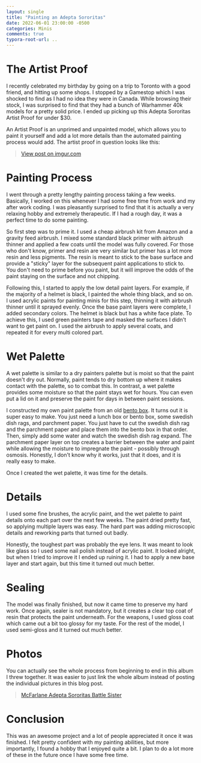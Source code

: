 ```yaml
---
layout: single
title: "Painting an Adepta Sororitas"
date: 2022-06-01 23:00:00 -0500
categories: Minis
comments: true
typora-root-url: ..
---
```


# The Artist Proof

I recently celebrated my birthday by going on a trip to Toronto with a good friend, and hitting up some shops. I stopped by a Gamestop which I was shocked to find as I had no idea they were in Canada. While browsing their stock, I was surprised to find that they had a bunch of Warhammer 40k models for a pretty solid price. I ended up picking up this Adepta Sororitas Artist Proof for under $30. 

An Artist Proof is an unprimed and unpainted model, which allows you to paint it yourself and add a lot more details than the automated painting process would add. The artist proof in question looks like this:

<blockquote class="imgur-embed-pub" lang="en" data-id="bqT9WfY"><a href="https://imgur.com/bqT9WfY">View post on imgur.com</a></blockquote><script async src="//s.imgur.com/min/embed.js" charset="utf-8"></script>

# Painting Process

I went through a pretty lengthy painting process taking a few weeks. Basically, I worked on this whenever I had some free time from work and my after work coding. I was pleasantly surprised to find that it is actually a very relaxing hobby and extremely therapeutic. If I had a rough day, it was a perfect time to do some painting. 

So first step was to prime it. I used a cheap airbrush kit from Amazon and a gravity feed airbrush. I mixed some standard black primer with airbrush thinner and applied a few coats until the model was fully covered. For those who don't know, primer and resin are very similar but primer has a lot more resin and less pigments. The resin is meant to stick to the base surface and provide a "sticky" layer for the subsequent paint applications to stick to. You don't need to prime before you paint, but it will improve the odds of the paint staying on the surface and not chipping. 

Following this, I started to apply the low detail paint layers. For example, if the majority of a helmet is black, I painted the whole thing black, and so on. I used acrylic paints for painting minis for this step, thinning it with airbrush thinner until it sprayed evenly. Once the base paint layers were complete, I added secondary colors. The helmet is black but has a white face plate. To achieve this, I used green painters tape and masked the surfaces I didn't want to get paint on. I used the airbrush to apply several coats, and repeated it for every multi colored part. 

# Wet Palette

A wet palette is similar to a dry painters palette but is moist so that the paint doesn't dry out. Normally, paint tends to dry bottom up where it makes contact with the palette, so to combat this. In contrast, a wet palette provides some moisture so that the paint stays wet for hours. You can even put a lid on it and preserve the paint for days in between paint sessions. 

I constructed my own paint palette from an old [bento box](https://en.wikipedia.org/wiki/Bento). It turns out it is super easy to make. You just need a lunch box or bento box, some swedish dish rags, and parchment paper. You just have to cut the swedish dish rag and the parchment paper and place them into the bento box in that order. Then, simply add some water and watch the swedish dish rag expand. The parchment paper layer on top creates a barrier between the water and paint while allowing the moisture to impregnate the paint - possibly through osmosis. Honestly, I don't know why it works, just that it does, and it is really easy to make. 

Once I created the wet palette, it was time for the details. 

# Details

I used some fine brushes, the acrylic paint, and the wet palette to paint details onto each part over the next few weeks. The paint dried pretty fast, so applying multiple layers was easy. The hard part was adding microscopic details and reworking parts that turned out badly. 

Honestly, the toughest part was probably the eye lens. It was meant to look like glass so I used some nail polish instead of acrylic paint. It looked alright, but when I tried to improve it I ended up ruining it. I had to apply a new base layer and start again, but this time it turned out much better. 

# Sealing

The model was finally finished, but now it came time to preserve my hard work. Once again, sealer is not mandatory, but it creates a clear top coat of resin that protects the paint underneath. For the weapons, I used gloss coat which came out a bit too glossy for my taste. For the rest of the model, I used semi-gloss and it turned out much better.

# Photos

You can actually see the whole process from beginning to end in this album I threw together. It was easier to just link the whole album instead of posting the individual pictures in this blog post. 

<blockquote class="imgur-embed-pub" lang="en" data-id="a/jpW3SD1"  ><a href="//imgur.com/a/jpW3SD1">McFarlane Adepta Sororitas Battle Sister</a></blockquote><script async src="//s.imgur.com/min/embed.js" charset="utf-8"></script>

# Conclusion

This was an awesome project and a lot of people appreciated it once it was finished. I felt pretty confident with my painting abilities, but more importantly, I found a hobby that I enjoyed quite a bit. I plan to do a lot more of these in the future once I have some free time. 